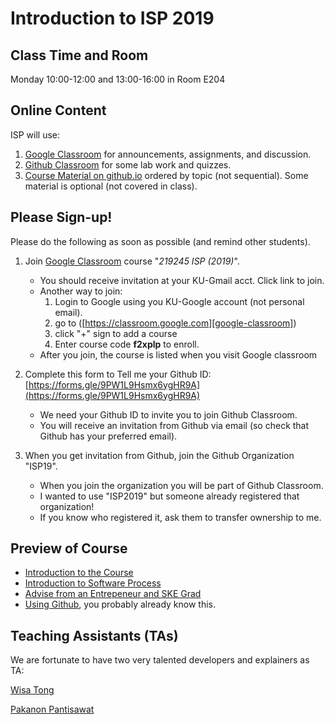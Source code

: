 # Introduction to ISP 2019

## Class Time and Room

Monday 10:00-12:00 and 13:00-16:00 in Room E204

## Online Content

ISP will use:

1. [Google Classroom][google-classroom] for announcements, assignments, and discussion.
2. [Github Classroom](https://classroom.github.com/classrooms/53863699-isp-2019) for some lab work and quizzes.
3. [Course Material on github.io](https://cpske.github.io/ISP/) ordered by topic (not sequential). Some material is optional (not covered in class).

## Please Sign-up!

Please do the following as soon as possible (and remind other students).

1. Join [Google Classroom][google-classroom] course "*219245 ISP (2019)*".
    * You should receive invitation at your KU-Gmail acct. Click link to join.
    * Another way to join: 
        1. Login to Google using you KU-Google account (not personal email).
        2. go to ([https://classroom.google.com][google-classroom]) 
        3. click "+" sign to add a course
        4. Enter course code **f2xplp** to enroll.
    * After you join, the course is listed when you visit Google classroom

2. Complete this form to Tell me your Github ID: [https://forms.gle/9PW1L9Hsmx6ygHR9A](https://forms.gle/9PW1L9Hsmx6ygHR9A)
    * We need your Github ID to invite you to join Github Classroom.
    * You will receive an invitation from Github via email (so check that Github has your preferred email).

3. When you get invitation from Github, join the Github Organization "ISP19".
    * When you join the organization you will be part of Github Classroom.
    * I wanted to use "ISP2019" but someone already registered that organization!
    * If you know who registered it, ask them to transfer ownership to me.


## Preview of Course

* [Introduction to the Course](https://cpske.github.io/ISP/intro/Introduction-to-Course.pdf) 
* [Introduction to Software Process](https://cpske.github.io/ISP/intro/Introduction-software-process.pdf)
* [Advise from an Entrepeneur and SKE Grad](https://cpske.github.io/ISP/intro/Jomzap-Recommendations.pdf)
* [Using Github](https://cpske.github.io/ISP/git/Using-Github.pdf), you probably already know this.

## Teaching Assistants (TAs)

We are fortunate to have two very talented developers and explainers as TA:

[Wisa Tong](https://github.com/wisaTong)

[Pakanon Pantisawat](https://github.com/pknn1)


[google-classroom]: https://classroom.google.com
